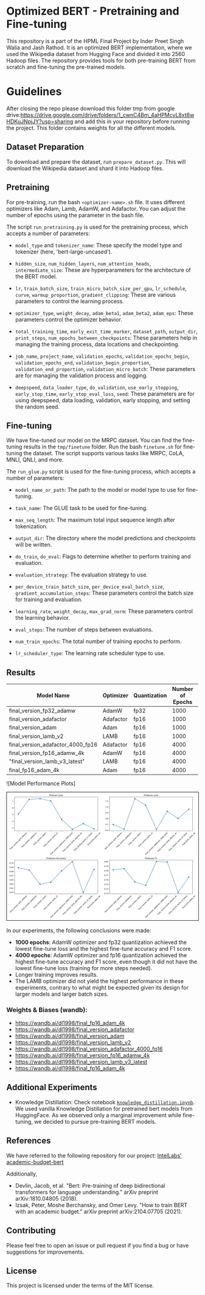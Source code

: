 # Optimized BERT - Pretraining and Fine-tuning

This repository is a part of the HPML Final Project by Inder Preet Singh Walia and Jash Rathod. It is an optimized BERT implementation, where we used the Wikipedia dataset from Hugging Face and divided it into 2560 Hadoop files. The repository provides tools for both pre-training BERT from scratch and fine-tuning the pre-trained models.

# Guidelines

After closing the repo please download this folder tmp from google drive:https://drive.google.com/drive/folders/1_cwnC4Bm_4aHPMcyL8xt8wHDKuJNpjJY?usp=sharing and add this in your repository before running the project. This folder contains weights for all the different models.

## Dataset Preparation
To download and prepare the dataset, run `prepare_dataset.py`. This will download the Wikipedia dataset and shard it into Hadoop files.

## Pretraining
For pre-training, run the bash `<optimizer-name>.sh` file. It uses different optimizers like Adam, Lamb, AdamW, and Adafactor. You can adjust the number of epochs using the parameter in the bash file.

The script `run_pretraining.py` is used for the pretraining process, which accepts a number of parameters:

- `model_type` and `tokenizer_name`: These specify the model type and tokenizer (here, 'bert-large-uncased').

- `hidden_size`, `num_hidden_layers`, `num_attention_heads`, `intermediate_size`: These are hyperparameters for the architecture of the BERT model.

- `lr`, `train_batch_size`, `train_micro_batch_size_per_gpu`, `lr_schedule`, `curve`, `warmup_proportion`, `gradient_clipping`: These are various parameters to control the learning process.

- `optimizer_type`, `weight_decay`, `adam_beta1`, `adam_beta2`, `adam_eps`: These parameters control the optimizer behavior.

- `total_training_time`, `early_exit_time_marker`, `dataset_path`, `output_dir`, `print_steps`, `num_epochs_between_checkpoints`: These parameters help in managing the training process, data locations and checkpointing.

- `job_name`, `project_name`, `validation_epochs`, `validation_epochs_begin`, `validation_epochs_end`, `validation_begin_proportion`, `validation_end_proportion`, `validation_micro_batch`: These parameters are for managing the validation process and logging.

- `deepspeed`, `data_loader_type`, `do_validation`, `use_early_stopping`, `early_stop_time`, `early_stop_eval_loss`, `seed`: These parameters are for using deepspeed, data loading, validation, early stopping, and setting the random seed.

## Fine-tuning
We have fine-tuned our model on the MRPC dataset. You can find the fine-tuning results in the `tmp/finetune` folder. Run the bash `finetune.sh` for fine-tuning the dataset. The script supports various tasks like MRPC, CoLA, MNLI, QNLI, and more.

The `run_glue.py` script is used for the fine-tuning process, which accepts a number of parameters:

- `model_name_or_path`: The path to the model or model type to use for fine-tuning.

- `task_name`: The GLUE task to be used for fine-tuning.

- `max_seq_length`: The maximum total input sequence length after tokenization.

- `output_dir`: The directory where the model predictions and checkpoints will be written.

- `do_train`, `do_eval`: Flags to determine whether to perform training and evaluation.

- `evaluation_strategy`: The evaluation strategy to use.

- `per_device_train_batch_size`, `per_device_eval_batch_size`, `gradient_accumulation_steps`: These parameters control the batch size for training and evaluation.

- `learning_rate`, `weight_decay`, `max_grad_norm`: These parameters control the learning behavior.

- `eval_steps`: The number of steps between evaluations.

- `num_train_epochs`: The total number of training epochs to perform.

- `lr_scheduler_type`: The learning rate scheduler type to use.

## Results

| Model Name | Optimizer | Quantization | Number of Epochs | Pretrain loss | Finetune Loss | Finetune Accuracy | Finetune F1 |
|---|---|---|---|---|---|---|---|
| final_version_fp32_adamw | AdamW | fp32 | 1000 | 5.085 | 0.6992 | 0.6887 | 0.7822 |
| final_version_adafactor | Adafactor | fp16 | 1000 | 7.266 | 0.6211 | 0.6833 | 0.7845 |
| final_version_adam | Adam | fp16 | 1000 | 7.389 | 1.141 | 0.6495 | 0.7556 |
| final_version_lamb_v2 | LAMB | fp16 | 1000 | 7.033 | 1.029 | 0.6544 | 0.7478 |
| final_version_adafactor_4000_fp16 | Adafactor | fp16 | 4000 | 4.257 | 0.6167 | 0.6814 | 0.8 |
| final_version_fp16_adamw_4k | AdamW | fp16 | 4000 | 2.781 | 0.9238 | 0.7034 | 0.7993 |
| "final_version_lamb_v3_latest" | LAMB | fp16 | 4000 | 3.651 | 0.8003 | 0.63 | 0.7325 |
| final_fp16_adam_4k | Adam | fp16 | 4000 | 2.858 | 0.96 | 0.685 | 0.7661 |

![Model Performance Plots]

<img src="model_performance1.svg" alt="Results" style="border:1px solid black">


In our experiments, the following conclusions were made:

- **1000 epochs**: AdamW optimizer and fp32 quantization achieved the lowest fine-tune loss and the highest fine-tune accuracy and F1 score.
- **4000 epochs**: AdamW optimizer and fp16 quantization achieved the highest fine-tune accuracy and F1 score, even though it did not have the lowest fine-tune loss (training for more steps needed).
- Longer training improves results.
- The LAMB optimizer did not yield the highest performance in these experiments, contrary to what might be expected given its design for larger models and larger batch sizes.

### Weights & Biases (wandb):

- https://wandb.ai/dl1998/final_fp16_adam_4k  
- https://wandb.ai/dl1998/final_version_adafactor  
- https://wandb.ai/dl1998/final_version_adam  
- https://wandb.ai/dl1998/final_version_lamb_v2  
- https://wandb.ai/dl1998/final_version_adafactor_4000_fp16  
- https://wandb.ai/dl1998/final_version_fp16_adamw_4k  
- https://wandb.ai/dl1998/final_version_lamb_v3_latest  
- https://wandb.ai/dl1998/final_fp16_adam_4k  


## Additional Experiments

- Knowledge Distillation: Check notebook [`knowledge_distillation.ipynb`](knowledge_distillation.ipynb). We used vanilla Knowledge Distillation for pretrained bert models from HuggingFace. As we observed only a marginal improvement while fine-tuning, we decided to pursue pre-training BERT models.


## References
We have referred to the following repository for our project: [IntelLabs' academic-budget-bert](https://github.com/IntelLabs/academic-budget-bert)

Additionally,

- Devlin, Jacob, et al. "Bert: Pre-training of deep bidirectional transformers for language understanding." arXiv preprint arXiv:1810.04805 (2018).
- Izsak, Peter, Moshe Berchansky, and Omer Levy. "How to train BERT with an academic budget." arXiv preprint arXiv:2104.07705 (2021).


## Contributing
Please feel free to open an issue or pull request if you find a bug or have suggestions for improvements.

## License
This project is licensed under the terms of the MIT license.
